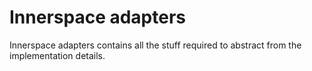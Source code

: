 # Innerspace adapters

Innerspace adapters contains all the stuff required to abstract from the implementation details.